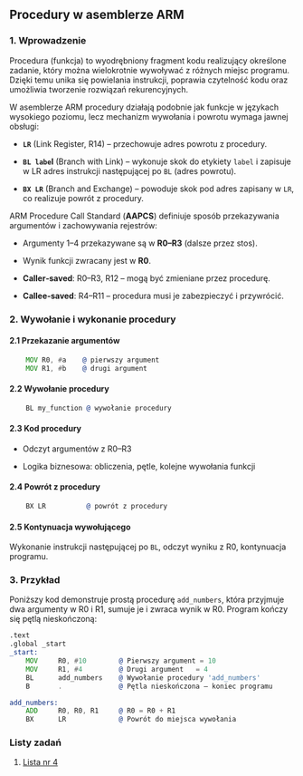 ## Procedury w asemblerze ARM

### 1. Wprowadzenie

Procedura (funkcja) to wyodrębniony fragment kodu realizujący określone zadanie, który można wielokrotnie wywoływać z różnych miejsc programu. Dzięki temu unika się powielania instrukcji, poprawia czytelność kodu oraz umożliwia tworzenie rozwiązań rekurencyjnych.

W asemblerze ARM procedury działają podobnie jak funkcje w językach wysokiego poziomu, lecz mechanizm wywołania i powrotu wymaga jawnej obsługi:

* **`LR`** (Link Register, R14) – przechowuje adres powrotu z procedury.

* **`BL labe`l** (Branch with Link) – wykonuje skok do etykiety `label` i zapisuje w LR adres instrukcji następującej po `BL` (adres powrotu).

* **`BX LR`** (Branch and Exchange) – powoduje skok pod adres zapisany w `LR`, co realizuje powrót z procedury.

ARM Procedure Call Standard (**AAPCS**) definiuje sposób przekazywania argumentów i zachowywania rejestrów:

* Argumenty 1–4 przekazywane są w **R0–R3** (dalsze przez stos).

* Wynik funkcji zwracany jest w **R0**.

* **Caller‑saved**: R0–R3, R12 – mogą być zmieniane przez procedurę.

* **Callee‑saved**: R4–R11 – procedura musi je zabezpieczyć i przywrócić.

### 2. Wywołanie i wykonanie procedury

#### 2.1 Przekazanie argumentów

```asm
    MOV R0, #a    @ pierwszy argument
    MOV R1, #b    @ drugi argument
```

#### 2.2 Wywołanie procedury

```asm
    BL my_function @ wywołanie procedury
```

#### 2.3 Kod procedury

* Odczyt argumentów z R0–R3

* Logika biznesowa: obliczenia, pętle, kolejne wywołania funkcji

#### 2.4 Powrót z procedury

```asm
    BX LR          @ powrót z procedury
```

#### 2.5 Kontynuacja wywołującego

Wykonanie instrukcji następującej po `BL`, odczyt wyniku z R0, kontynuacja programu.

### 3. Przykład

Poniższy kod demonstruje prostą procedurę `add_numbers`, która przyjmuje dwa argumenty w R0 i R1, sumuje je i zwraca wynik w R0. Program kończy się pętlą nieskończoną:

```asm
.text
.global _start
_start:
    MOV     R0, #10        @ Pierwszy argument = 10
    MOV     R1, #4         @ Drugi argument   = 4
    BL      add_numbers    @ Wywołanie procedury 'add_numbers'
    B       .              @ Pętla nieskończona – koniec programu

add_numbers:
    ADD     R0, R0, R1     @ R0 = R0 + R1
    BX      LR             @ Powrót do miejsca wywołania
```

### Listy zadań
1. [Lista nr 4](../exercises/list04.md)